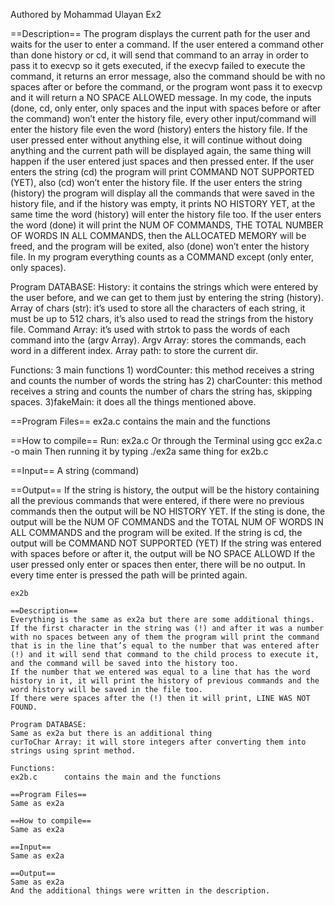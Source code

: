 Authored by Mohammad Ulayan
Ex2

==Description==
The program displays the current path for the user and waits for the user to enter a command.
 If the user entered a command other than done history or cd, it will send that command to an array in order to pass it to execvp so it gets executed, if the execvp failed to execute the command, it returns an error message, also the command should be with no spaces after or before the command, or the program wont pass it to execvp and it will return a NO SPACE ALLOWED message.
In my code, the inputs (done, cd, only enter, only spaces and the input with spaces before or after the command) won’t enter the history file, every other input/command will enter the history file even the word (history) enters the history file.
If the user pressed enter without anything else, it will continue without doing anything and the current path will be displayed again, the same thing will happen if the user entered just spaces and then pressed enter.
If the user enters the string (cd) the program will print COMMAND NOT SUPPORTED (YET), also (cd) won’t enter the history file.
If the user enters the string (history) the program will display all the commands that were saved in the history file, and if the history was empty, it prints NO HISTORY YET, at the same time the word (history) will enter the history file too.
If the user enters the word (done) it will print the NUM OF COMMANDS, THE TOTAL NUMBER OF WORDS IN ALL COMMANDS, then the ALLOCATED MEMORY will be freed, and the program will be exited, also (done) won’t enter the history file.
In my program everything counts as a COMMAND except (only enter, only spaces).

Program DATABASE:
History: it contains the strings which were entered by the user before, and we can get to them just by entering the string (history).
Array of chars (str):  it’s used to store all the characters of each string, it must be up to 512 chars, it’s also used to read the strings from the history file.
Command Array: it’s used with strtok to pass the words of each command into the (argv Array).
Argv Array: stores the commands, each word in a different index.
Array path: to store the current dir.

Functions:
3 main functions 
    1) wordCounter: this method receives a string and counts the number of words the string has
    2) charCounter: this method receives a string and counts the number of chars the string has, skipping spaces.
3)fakeMain: it does all the things mentioned above.

==Program Files==
ex2a.c  contains the main and the functions 

==How to compile==
Run: ex2a.c
Or through the Terminal using gcc ex2a.c -o main
Then running it by typing  ./ex2a
same thing for ex2b.c

==Input==
A string (command)

==Output==
If the string is history, the output will be the history containing all the previous commands that were entered, if there were no previous commands then the output will be NO HISTORY YET.
If the sting is done, the output will be the NUM OF COMMANDS and the TOTAL NUM OF WORDS IN ALL COMMANDS and the program will be exited.
If the string is cd, the output will be COMMAND NOT SUPPORTED (YET)
If the string was entered with spaces before or after it, the output will be NO SPACE ALLOWD
If the user pressed only enter or spaces then enter, there will be no output.
In every time enter is pressed the path will be printed again.
~~~~~~~~~~~~~~~~~~~~~~~~~~~~~~~~~~~~~~~~~~~~~~~~~~~~~~~~~~~~~~~~~~~~~~~~~~~~~~~~~~~~~~~~~~~~~~~~~~~~~~~~~~~~~~~~~~~~~~~~~~~~~~~~~~~~~~~~~~~~~~~~~~
ex2b

==Description==
Everything is the same as ex2a but there are some additional things.
If the first character in the string was (!) and after it was a number with no spaces between any of them the program will print the command that is in the line that’s equal to the number that was entered after (!) and it will send that command to the child process to execute it, and the command will be saved into the history too.
If the number that we entered was equal to a line that has the word history in it, it will print the history of previous commands and the word history will be saved in the file too.
If there were spaces after the (!) then it will print, LINE WAS NOT FOUND.

Program DATABASE:
Same as ex2a but there is an additional thing 
curToChar Array: it will store integers after converting them into strings using sprint method.

Functions:
ex2b.c      contains the main and the functions 

==Program Files==
Same as ex2a

==How to compile==
Same as ex2a

==Input==
Same as ex2a

==Output==
Same as ex2a
And the additional things were written in the description.
